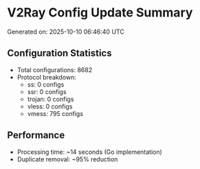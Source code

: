 # V2Ray Config Update Summary
Generated on: 2025-10-10 06:46:40 UTC

## Configuration Statistics
- Total configurations: 8682
- Protocol breakdown:
  - ss: 0 configs
  - ssr: 0 configs
  - trojan: 0 configs
  - vless: 0 configs
  - vmess: 795 configs

## Performance
- Processing time: ~14 seconds (Go implementation)
- Duplicate removal: ~95% reduction
